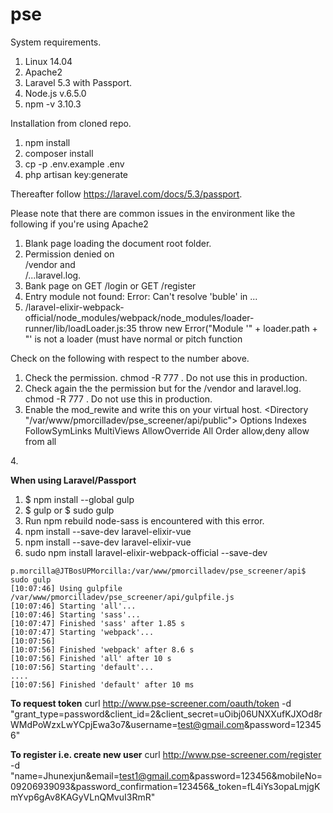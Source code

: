 # pse

System requirements.

1. Linux 14.04
2. Apache2
3. Laravel 5.3 with Passport.
4. Node.js v.6.5.0
5. npm -v 3.10.3

Installation from cloned repo.
1. npm install
2. composer install
3. cp -p .env.example .env
4. php artisan key:generate

Thereafter follow https://laravel.com/docs/5.3/passport.

Please note that there are common issues in the environment like the following if you're using Apache2

1. Blank page loading the document root folder.
2. Permission denied on <main>/vendor and <main>/...laravel.log.
3. Bank page on GET <hostame>/login or GET <hostname>/register
4. Entry module not found: Error: Can\'t resolve \'buble\' in ...
5. /laravel-elixir-webpack-official/node_modules/webpack/node_modules/loader-runner/lib/loadLoader.js:35 throw new Error("Module '" + loader.path + "' is not a loader (must have normal or pitch function


Check on the following with respect to the number above.

1. Check the permission. chmod -R 777 <folder>. Do not use this in production.
2. Check again the the permission but for the /vendor and laravel.log. chmod -R 777 <folder>. Do not use this in production.
3. Enable the mod_rewite and write this on your virtual host.
<Directory "/var/www/pmorcilladev/pse_screener/api/public">
	Options Indexes FollowSymLinks MultiViews
	AllowOverride All
	Order allow,deny
	allow from all
</Directory>
4. 

**When using Laravel/Passport**

1. $ npm install --global gulp
2. $ gulp or $ sudo gulp
3. Run npm rebuild node-sass is encountered with this error.
3. npm install --save-dev laravel-elixir-vue
4. npm install --save-dev laravel-elixir-vue
5. sudo npm install laravel-elixir-webpack-official --save-dev

```
p.morcilla@JTBosUPMorcilla:/var/www/pmorcilladev/pse_screener/api$ sudo gulp
[10:07:46] Using gulpfile /var/www/pmorcilladev/pse_screener/api/gulpfile.js
[10:07:46] Starting 'all'...
[10:07:46] Starting 'sass'...
[10:07:47] Finished 'sass' after 1.85 s
[10:07:47] Starting 'webpack'...
[10:07:56]
[10:07:56] Finished 'webpack' after 8.6 s
[10:07:56] Finished 'all' after 10 s
[10:07:56] Starting 'default'...
....
[10:07:56] Finished 'default' after 10 ms
```

**To request token**
curl http://www.pse-screener.com/oauth/token -d "grant_type=password&client_id=2&client_secret=uOibj06UNXXufKJXOd8rWMdPoWzxLwYCpjEwa3o7&username=test@gmail.com&password=123456"

**To register i.e. create new user**
curl http://www.pse-screener.com/register -d "name=Jhunexjun&email=test1@gmail.com&password=123456&mobileNo=09206939093&password_confirmation=123456&_token=fL4iYs3opaLmjgKmYvp6gAv8KAGyVLnQMvuI3RmR"
